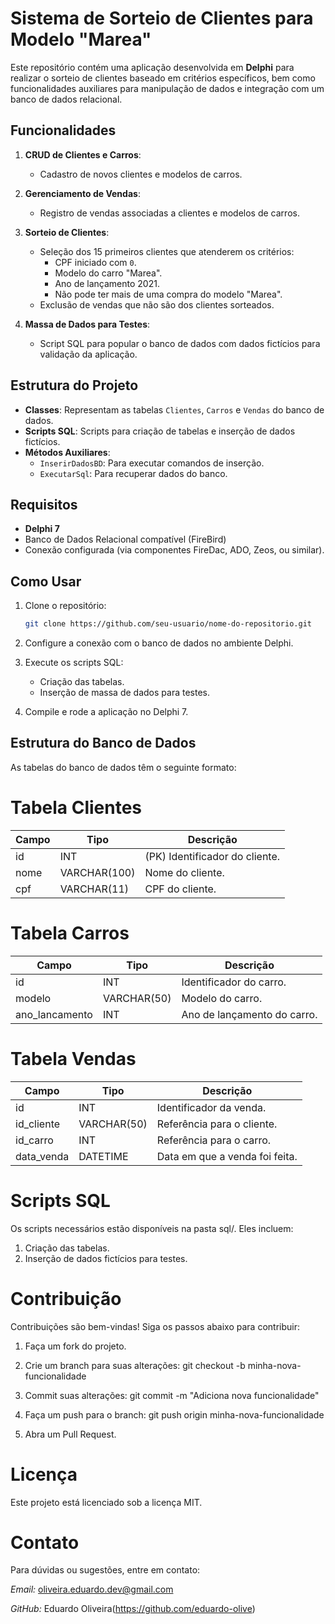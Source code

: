 # Sistema de Sorteio de Clientes para Modelo "Marea"

Este repositório contém uma aplicação desenvolvida em **Delphi** para realizar o sorteio de clientes baseado em critérios específicos, bem como funcionalidades auxiliares para manipulação de dados e integração com um banco de dados relacional.

## Funcionalidades

1. **CRUD de Clientes e Carros**:
   - Cadastro de novos clientes e modelos de carros.
   
2. **Gerenciamento de Vendas**:
   - Registro de vendas associadas a clientes e modelos de carros.
   
3. **Sorteio de Clientes**:
   - Seleção dos 15 primeiros clientes que atenderem os critérios:
     - CPF iniciado com `0`.
     - Modelo do carro "Marea".
     - Ano de lançamento 2021.
     - Não pode ter mais de uma compra do modelo "Marea".
   - Exclusão de vendas que não são dos clientes sorteados.

4. **Massa de Dados para Testes**:
   - Script SQL para popular o banco de dados com dados fictícios para validação da aplicação.

## Estrutura do Projeto

- **Classes**: Representam as tabelas `Clientes`, `Carros` e `Vendas` do banco de dados.
- **Scripts SQL**: Scripts para criação de tabelas e inserção de dados fictícios.
- **Métodos Auxiliares**:
  - `InserirDadosBD`: Para executar comandos de inserção.
  - `ExecutarSql`: Para recuperar dados do banco.

## Requisitos

- **Delphi 7**
- Banco de Dados Relacional compatível (FireBird)
- Conexão configurada (via componentes FireDac, ADO, Zeos, ou similar).

## Como Usar

1. Clone o repositório:
   ```bash
   git clone https://github.com/seu-usuario/nome-do-repositorio.git

2. Configure a conexão com o banco de dados no ambiente Delphi.

3. Execute os scripts SQL:
   - Criação das tabelas.
   - Inserção de massa de dados para testes.

4. Compile e rode a aplicação no Delphi 7.

## Estrutura do Banco de Dados
As tabelas do banco de dados têm o seguinte formato:

# Tabela Clientes
| Campo      | Tipo         | Descrição                       |
| ---------- | ------------ | ------------------------------- |
| id         | INT          | (PK)	Identificador do cliente. |
| nome       | VARCHAR(100) | Nome do cliente.                |
| cpf        | VARCHAR(11)  | CPF do cliente.                 |

# Tabela Carros
| Campo          | Tipo        | Descrição                       |
| -------------- | ----------- | ------------------------------- |
| id             | INT         | Identificador do carro.         |
| modelo         | VARCHAR(50) | Modelo do carro.                |
| ano_lancamento | INT         | Ano de lançamento do carro.     |

# Tabela Vendas
| Campo      | Tipo        | Descrição                      |
| -----------| ----------- | ------------------------------ |
| id         | INT         | Identificador da venda.        |
| id_cliente | VARCHAR(50) | Referência para o cliente.     |
| id_carro   | INT         | Referência para o carro.       |
| data_venda | DATETIME    | Data em que a venda foi feita. |

# Scripts SQL
Os scripts necessários estão disponíveis na pasta sql/. Eles incluem:

1. Criação das tabelas.
2. Inserção de dados fictícios para testes.

# Contribuição
Contribuições são bem-vindas! Siga os passos abaixo para contribuir:

1. Faça um fork do projeto.

2. Crie um branch para suas alterações:
   git checkout -b minha-nova-funcionalidade

3. Commit suas alterações:
   git commit -m "Adiciona nova funcionalidade"

4. Faça um push para o branch:
   git push origin minha-nova-funcionalidade

5. Abra um Pull Request.

# Licença
Este projeto está licenciado sob a licença MIT.

# Contato
Para dúvidas ou sugestões, entre em contato:

*Email:* oliveira.eduardo.dev@gmail.com

*GitHub:* Eduardo Oliveira(https://github.com/eduardo-olive)
